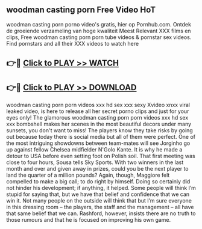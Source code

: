 ## woodman casting porn Free Video HoT 

woodman casting porn porno video's gratis, hier op Pornhub.com. Ontdek de groeiende verzameling van hoge kwaliteit Meest Relevant XXX films en clips,
Free woodman casting porn porn tube videos & pornstar sex videos. Find pornstars and all their XXX videos to watch here


## 👉🔴 [Click to PLAY >> WATCH](http://us.freeplayer.one?title=woodman_casting_porn&ref=16D)

## 👉🔴 [Click to PLAY >> DOWNLOAD](http://us.freeplayer.one?title=woodman_casting_porn&ref=16D)


woodman casting porn porn videos xxx hd sex xxx sexy Xvideo xnxx viral leaked video, is here to release all her secret porno clips and just for your eyes only! The glamorous woodman casting porn porn videos xxx hd sex xxx bombshell makes her scenes in the most beautiful decors under many sunsets, you don't want to miss! The players know they take risks by going out because today there is social media but all of them were perfect. One of the most intriguing showdowns between team-mates will see Jorginho go up against fellow Chelsea midfielder N'Golo Kante. It is why he made a detour to USA before even setting foot on Polish soil. That first meeting was close to four hours, Sousa tells Sky Sports. With two winners in the last month and over and given away in prizes, could you be the next player to land the quarter of a million pounds? Again, though, Maggiore felt compelled to make a big call; to do right by himself. Doing so certainly did not hinder his development; if anything, it helped. Some people will think I’m stupid for saying that, but we have that belief and confidence that we can win it. Not many people on the outside will think that but I’m sure everyone in this dressing room – the players, the staff and the management – all have that same belief that we can. Rashford, however, insists there are no truth to those rumours and that he is focused on improving his own game.